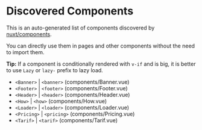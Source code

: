 # Discovered Components

This is an auto-generated list of components discovered by [nuxt/components](https://github.com/nuxt/components).

You can directly use them in pages and other components without the need to import them.

**Tip:** If a component is conditionally rendered with `v-if` and is big, it is better to use `Lazy` or `lazy-` prefix to lazy load.

- `<Banner>` | `<banner>` (components/Banner.vue)
- `<Footer>` | `<footer>` (components/Footer.vue)
- `<Header>` | `<header>` (components/Header.vue)
- `<How>` | `<how>` (components/How.vue)
- `<Loader>` | `<loader>` (components/Loader.vue)
- `<Pricing>` | `<pricing>` (components/Pricing.vue)
- `<Tarif>` | `<tarif>` (components/Tarif.vue)
